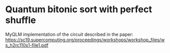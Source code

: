 # Quantum bitonic sort with perfect shuffle

MyQLM implementation of the circuit described in the paper: https://sc19.supercomputing.org/proceedings/workshops/workshop_files/ws_h2rc110s1-file1.pdf
